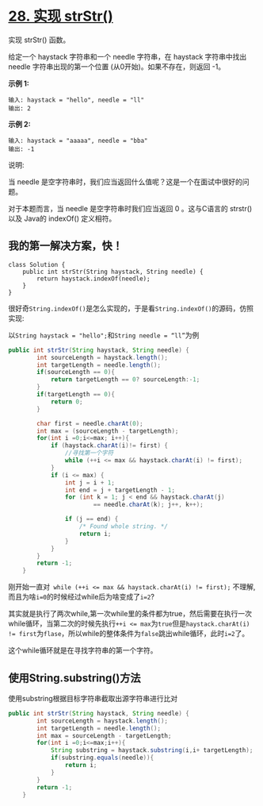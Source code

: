# [28. 实现 strStr()](https://leetcode-cn.com/problems/implement-strstr/)

实现 strStr() 函数。

给定一个 haystack 字符串和一个 needle 字符串，在 haystack 字符串中找出 needle 字符串出现的第一个位置 (从0开始)。如果不存在，则返回  -1。

**示例 1:**

```
输入: haystack = "hello", needle = "ll"
输出: 2
```

**示例 2:**

```
输入: haystack = "aaaaa", needle = "bba"
输出: -1
```

说明:

当 needle 是空字符串时，我们应当返回什么值呢？这是一个在面试中很好的问题。

对于本题而言，当 needle 是空字符串时我们应当返回 0 。这与C语言的 strstr() 以及 Java的 indexOf() 定义相符。



## 我的第一解决方案，快！

```
class Solution {
    public int strStr(String haystack, String needle) {
        return haystack.indexOf(needle);
    }
}
```

很好奇`String.indexOf()`是怎么实现的，于是看`String.indexOf()`的源码，仿照实现:

以`String haystack = "hello";`和`String needle = “ll”`为例

```java
public int strStr(String haystack, String needle) {
        int sourceLength = haystack.length();
        int targetLength = needle.length();
        if(sourceLength == 0){
            return targetLength == 0? sourceLength:-1;
        }
        if(targetLength == 0){
            return 0;
        }

        char first = needle.charAt(0);
        int max = (sourceLength - targetLength);
        for(int i =0;i<=max; i++){
            if (haystack.charAt(i)!= first) {
                //寻找第一个字符
                while (++i <= max && haystack.charAt(i) != first);
            }
            if (i <= max) {
                int j = i + 1;
                int end = j + targetLength - 1;
                for (int k = 1; j < end && haystack.charAt(j)
                        == needle.charAt(k); j++, k++);

                if (j == end) {
                    /* Found whole string. */
                    return i;
                }
            }
        }
        return -1;
    }
```

刚开始一直对` while (++i <= max && haystack.charAt(i) != first);` 不理解,而且为啥`i=0`的时候经过while后为啥变成了`i=2`?

其实就是执行了两次while,第一次while里的条件都为true，然后需要在执行一次while循环，当第二次的时候先执行`++i <= max`为`true`但是`haystack.charAt(i) != first`为`flase`，所以while的整体条件为`false`跳出while循环，此时`i=2`了。



这个while循环就是在寻找字符串的第一个字符。

## 使用String.substring()方法

使用substring根据目标字符串截取出源字符串进行比对

```java
public int strStr(String haystack, String needle) {
        int sourceLength = haystack.length();
        int targetLength = needle.length();
        int max = sourceLength - targetLength;
        for(int i =0;i<=max;i++){
            String substring = haystack.substring(i,i+ targetLength);
            if(substring.equals(needle)){
                return i;
            }
        }
        return -1;
    }
```

